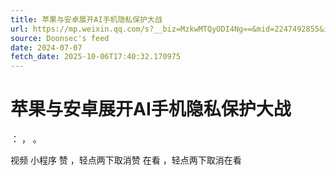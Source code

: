 ```yaml
---
title: 苹果与安卓展开AI手机隐私保护大战
url: https://mp.weixin.qq.com/s?__biz=MzkwMTQyODI4Ng==&mid=2247492855&idx=3&sn=6ae9407e87a25073861f8ddbc737859f
source: Doonsec's feed
date: 2024-07-07
fetch_date: 2025-10-06T17:40:32.170975
---
```


# 苹果与安卓展开AI手机隐私保护大战

：
，
。

视频
小程序
赞
，轻点两下取消赞
在看
，轻点两下取消在看